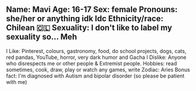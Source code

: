 Name: Mavi
Age: 16-17
Sex: female
Pronouns: she/her or anything idk Idc 
Ethnicity/race: Chilean 🇨🇱
Sexuality: I don't like to label my sexuality so... Meh
---
I Like: Pinterest, colours, gastronomy, food, do school projects, dogs, cats, red pandas, YouTube, horror, very dark humor and Gacha
I Dislike: Anyone who disrespects me or other people & Extremist people.
Hobbies: read sometimes, cook, draw, play or watch any games, write
Zodiac: Aries
Bonus fact: I'm diagnosed with Autism and bipolar disorder (so please be patient with me)
